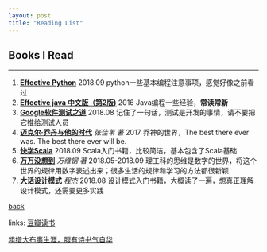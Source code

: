 ```yaml
---
layout: post
title: "Reading List"
---
```


## Books I Read
* * *

1. **[Effective Python](https://book.douban.com/subject/26709315/)** 2018.09 python一些基本编程注意事项，感觉好像之前看过
1. **[Effective java 中文版（第2版)](https://book.douban.com/subject/3360807/)** 2016 Java编程一些经验，**常读常新**
2. **[Google软件测试之道](https://book.douban.com/subject/25742200/)** 2018.08 记住了一句话，测试是开发的事情，请不要把它推给测试人员
3. **[迈克尔·乔丹与他的时代](https://book.douban.com/subject/25831297/)** *张佳苇 著* 2017 乔神的世界，The best there ever was. The best there ever will be.
4. **[快学Scala](https://book.douban.com/subject/27093751/)** 2018.09 Scala入门书籍，比较简洁，基本包含了Scala基础
5. **[万万没想到](https://book.douban.com/subject/25986341/)** *万维钢 著* 2018.05-2018.09 理工科的思维是数字的世界，将这个世界的规律用数字表述出来；很多生活的规律和学习的方法都很新颖
6. **[大话设计模式](https://book.douban.com/subject/2334288/)** *程杰* 2018.08 设计模式入门书籍，大概读了一遍，想真正理解设计模式，还需要更多实践

[back](./)

links: [豆瓣读书](https://book.douban.com/)


<u>粗缯大布裹生涯，腹有诗书气自华</u>

